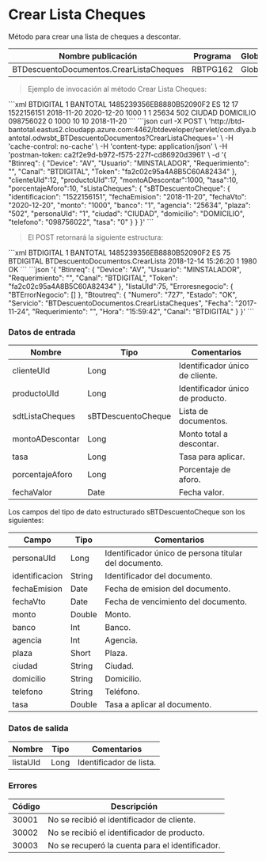 # Crear Lista Cheques 

Método para crear una lista de cheques a descontar. 

Nombre publicación | Programa | Global/País 
--------- | ----------- | ----------- 
BTDescuentoDocumentos.CrearListaCheques | RBTPG162 | Global 

> Ejemplo de invocación al método Crear Lista Cheques: 

<code-group> 
<code-block title="XML" active> 
```xml 
<soapenv:Envelope xmlns:soapenv="http://schemas.xmlsoap.org/soap/envelope/" xmlns:bts="http://uy.com.dlya.bantotal/BTSOA/"> 
   <soapenv:Header/> 
   <soapenv:Body> 
      <bts:BTDescuentoDocumentos.CrearListaCheques> 
         <bts:Btinreq>             
            <bts:Canal>BTDIGITAL</bts:Canal> 
            <bts:Requerimiento>1</bts:Requerimiento> 
            <bts:Usuario>BANTOTAL</bts:Usuario> 
            <bts:Token>1485239356EB8880B52090F2</bts:Token> 
            <bts:Device>ES</bts:Device> 
         </bts:Btinreq> 
         <bts:clienteUId>12</bts:clienteUId> 
         <bts:productoUId>17</bts:productoUId> 
         <bts:sListaCheques>             
            <bts:sBTDescuentoCheque>                
               <bts:identificacion>1522156151</bts:identificacion> 
               <bts:fechaEmision>2018-11-20</bts:fechaEmision> 
               <bts:fechaVto>2020-12-20</bts:fechaVto> 
               <bts:monto>1000</bts:monto> 
               <bts:personaUId>1</bts:personaUId> 
               <bts:banco>1</bts:banco> 
               <bts:agencia>25634</bts:agencia> 
               <bts:plaza>502</bts:plaza> 
               <bts:ciudad>CIUDAD</bts:ciudad> 
               <bts:domicilio>DOMICILIO</bts:domicilio> 
               <bts:telefono>098756022</bts:telefono> 
               <bts:tasa>0</bts:tasa> 
            </bts:sBTDescuentoCheque> 
         </bts:sListaCheques> 
         <bts:montoADescontar>1000</bts:montoADescontar> 
         <bts:tasa>10</bts:tasa> 
         <bts:porcentajeAforo>10</bts:porcentajeAforo> 
         <bts:fechaValor>2018-11-20</bts:fechaValor> 
      </bts:BTDescuentoDocumentos.CrearListaCheques> 
   </soapenv:Body> 
</soapenv:Envelope> 
``` 
</code-block> 

<code-block title="JSON"> 
```json 
curl -X POST \ 
  'http://btd-bantotal.eastus2.cloudapp.azure.com:4462/btdeveloper/servlet/com.dlya.bantotal.odwsbt_BTDescuentoDocumentos?CrearListaCheques=' \ 
  -H 'cache-control: no-cache' \ 
  -H 'content-type: application/json' \ 
  -H 'postman-token: ca2f2e9d-b972-f575-227f-cd86920d3961' \ 
  -d '{ 
	"Btinreq": { 
		"Device": "AV", 
		"Usuario": "MINSTALADOR", 
		"Requerimiento": "", 
		"Canal": "BTDIGITAL", 
		"Token": "fa2c02c95a4A8B5C60A82434" 
	}, 
	"clienteUId":12, 
	"productoUId":17, 
	"montoADescontar":1000, 
	"tasa":10, 
	"porcentajeAforo":10, 
	"sListaCheques": { 
      "sBTDescuentoCheque": { 
         "identificacion": "1522156151", 
         "fechaEmision": "2018-11-20", 
         "fechaVto": "2020-12-20", 
         "monto": "1000", 
         "banco": "1", 
         "agencia": "25634", 
         "plaza": "502", 
         "personaUId": "1", 
         "ciudad": "CIUDAD", 
         "domicilio": "DOMICILIO", 
         "telefono": "098756022", 
         "tasa": "0" 
      } 
   } 
}' 
``` 
</code-block> 
</code-group> 

> El POST retornará la siguiente estructura: 

<code-group> 
<code-block title="XML" active> 
```xml 
<SOAP-ENV:Envelope xmlns:SOAP-ENV="http://schemas.xmlsoap.org/soap/envelope/" xmlns:xsd="http://www.w3.org/2001/XMLSchema" xmlns:SOAP-ENC="http://schemas.xmlsoap.org/soap/encoding/" xmlns:xsi="http://www.w3.org/2001/XMLSchema-instance"> 
   <SOAP-ENV:Body> 
      <BTDescuentoDocumentos.CrearListaChequesResponse> 
         <Btinreq> 
            <Canal>BTDIGITAL</Canal> 
            <Requerimiento>1</Requerimiento> 
            <Usuario>BANTOTAL</Usuario> 
            <Token>1485239356EB8880B52090F2</Token> 
            <Device>ES</Device> 
         </Btinreq> 
         <listaUId>75</listaUId> 
         <Erroresnegocio></Erroresnegocio> 
         <Btoutreq> 
            <Canal>BTDIGITAL</Canal> 
            <Servicio>BTDescuentoDocumentos.CrearLista</Servicio> 
            <Fecha>2018-12-14</Fecha> 
            <Hora>15:26:20</Hora> 
            <Requerimiento>1</Requerimiento> 
            <Numero>1980</Numero> 
            <Estado>OK</Estado> 
         </Btoutreq> 
      </BTDescuentoDocumentos.CrearListaChequesResponse> 
   </SOAP-ENV:Body> 
</SOAP-ENV:Envelope> 
``` 
</code-block> 

<code-block title="JSON"> 
```json 
'{ 
	"Btinreq": { 
		"Device": "AV", 
		"Usuario": "MINSTALADOR", 
		"Requerimiento": "", 
		"Canal": "BTDIGITAL", 
		"Token": "fa2c02c95a4A8B5C60A82434" 
	}, 
    "listaUId":75, 
    "Erroresnegocio": { 
        "BTErrorNegocio": [] 
    }, 
    "Btoutreq": { 
        "Numero": "727", 
        "Estado": "OK", 
        "Servicio": "BTDescuentoDocumentos.CrearListaCheques", 
        "Fecha": "2017-11-24", 
        "Requerimiento": "", 
        "Hora": "15:59:42", 
        "Canal": "BTDIGITAL" 
    } 
}' 
``` 
</code-block> 
</code-group>  

### Datos de entrada 

Nombre | Tipo | Comentarios 
--------- | ----------- | ----------- 
clienteUId | Long | Identificador único de cliente. 
productoUId | Long | Identificador único de producto. 
sdtListaCheques | sBTDescuentoCheque | Lista de documentos. 
montoADescontar | Long | Monto total a descontar. 
tasa | Long | Tasa para aplicar. 
porcentajeAforo | Long | Porcentaje de aforo. 
fechaValor | Date | Fecha valor. 

Los campos del tipo de dato estructurado sBTDescuentoCheque son los siguientes: 

Campo | Tipo | Comentarios 
--------- | ----------- | ----------- 
personaUId | Long |  Identificador único de persona titular del documento. 
identificacion | String | Identificador del documento. 
fechaEmision | Date |  Fecha de emision del documento. 
fechaVto | Date |  Fecha de vencimiento del documento. 
monto | Double | Monto. 
banco | Int | Banco. 
agencia | Int | Agencia. 
plaza | Short | Plaza. 
ciudad | String | Ciudad. 
domicilio | String | Domicilio. 
telefono | String | Teléfono. 
tasa | Double | Tasa a aplicar al documento. 

### Datos de salida 

Nombre | Tipo | Comentarios 
--------- | ----------- | ----------- 
listaUId | Long | Identificador de lista. 

### Errores 

Código | Descripción 
--------- | ----------- 
30001 | No se recibió el identificador de cliente. 
30002 | No se recibió el identificador de producto. 
30003 | No se recuperó la cuenta para el identificador. 

 
